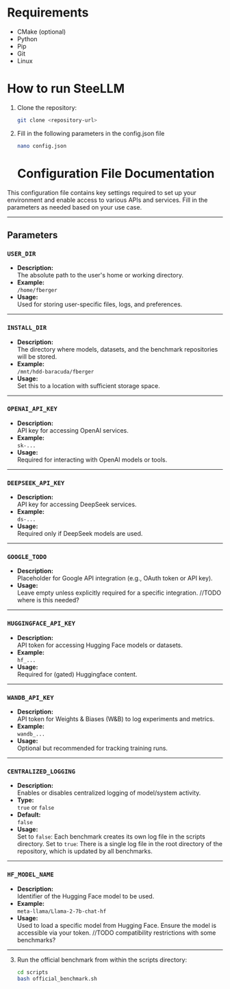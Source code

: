 # Requirements

- CMake (optional)
- Python
- Pip
- Git
- Linux

# How to run SteeLLM

1. Clone the repository:

   ```bash
   git clone <repository-url>
   ```

2. Fill in the following parameters in the config.json file

   ```bash
   nano config.json
   ```

   # Configuration File Documentation

This configuration file contains key settings required to set up your environment and enable access to various APIs and services. Fill in the parameters as needed based on your use case.

---

## Parameters

### `USER_DIR`

- **Description:**  
  The absolute path to the user's home or working directory.
- **Example:**  
  `/home/fberger`
- **Usage:**  
  Used for storing user-specific files, logs, and preferences.

---

### `INSTALL_DIR`

- **Description:**  
  The directory where models, datasets, and the benchmark repositories will be stored.
- **Example:**  
  `/mnt/hdd-baracuda/fberger`
- **Usage:**  
  Set this to a location with sufficient storage space.

---

### `OPENAI_API_KEY`

- **Description:**  
  API key for accessing OpenAI services.
- **Example:**  
  `sk-...`
- **Usage:**  
  Required for interacting with OpenAI models or tools.

---

### `DEEPSEEK_API_KEY`

- **Description:**  
  API key for accessing DeepSeek services.
- **Example:**  
  `ds-...`
- **Usage:**  
  Required only if DeepSeek models are used.

---

### `GOOGLE_TODO`

- **Description:**  
  Placeholder for Google API integration (e.g., OAuth token or API key).
- **Usage:**  
  Leave empty unless explicitly required for a specific integration. //TODO where is this needed?

---

### `HUGGINGFACE_API_KEY`

- **Description:**  
  API token for accessing Hugging Face models or datasets.
- **Example:**  
  `hf_...`
- **Usage:**  
  Required for (gated) Huggingface content.

---

### `WANDB_API_KEY`

- **Description:**  
  API token for Weights & Biases (W&B) to log experiments and metrics.
- **Example:**  
  `wandb_...`
- **Usage:**  
  Optional but recommended for tracking training runs.

---

### `CENTRALIZED_LOGGING`

- **Description:**  
  Enables or disables centralized logging of model/system activity.
- **Type:**  
  `true` or `false`
- **Default:**  
  `false`
- **Usage:**  
  Set to `false`: Each benchmark creates its own log file in the scripts directory.
  Set to `true`: There is a single log file in the root directory of the repository, which is updated by all benchmarks.

---

### `HF_MODEL_NAME`

- **Description:**  
  Identifier of the Hugging Face model to be used.
- **Example:**  
  `meta-llama/Llama-2-7b-chat-hf`
- **Usage:**  
  Used to load a specific model from Hugging Face. Ensure the model is accessible via your token. //TODO compatibility restrictions with some benchmarks?

---

3. Run the official benchmark from within the scripts directory:
   ```bash
   cd scripts
   bash official_benchmark.sh
   ```
